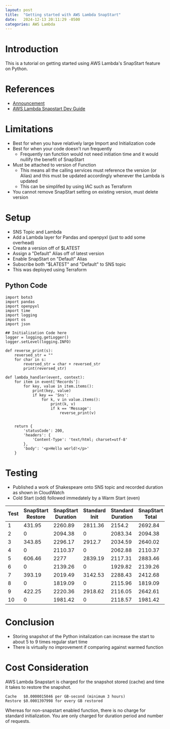 ```yaml
---
layout: post
title:  "Getting started with AWS Lambda SnapStart"
date:   2024-12-13 20:11:29 -0500
categories: AWS Lambda
---
```

# Introduction
This is a tutorial on getting started using AWS Lambda's SnapStart feature on Python. 

# References
- [Announcement](https://aws.amazon.com/blogs/aws/aws-lambda-snapstart-for-python-and-net-functions-is-now-generally-available/)
- [AWS Lambda Snapstart Dev Guide](hhttps://docs.aws.amazon.com/lambda/latest/dg/snapstart.html)

# Limitations
- Best for when you have relatively large Import and Initialization code
- Best for when your code doesn't run frequently
  - Frequently ran function would not need initiation time and it would nullify the benefit of SnapStart
- Must be attached to version of Function
  - This means all the calling services must reference the version (or Alias) and this must be updated accordingly whenever the Lambda is updated
  - This can be simplifed by using IAC such as Terraform
- You cannot remove SnapStart setting on existing version, must delete version

# Setup
- SNS Topic and Lambda
- Add a Lambda layer for Pandas and openpyxl (just to add some overhead)
- Create a version off of $LATEST
- Assign a "Default" Alias off of latest version
- Enable SnapStart on "Default" Alias
- Subscribe both "$LATEST" and "Default" to SNS topic
- This was deployed using Terraform

## Python Code
```
import boto3
import pandas
import openpyxl
import time
import logging
import os
import json

## Initialization Code here
logger = logging.getLogger()
logger.setLevel(logging.INFO)

def reverse_print(s):
    reversed_str = ""
    for char in s:
        reversed_str = char + reversed_str
        print(reversed_str)

def lambda_handler(event, context):
    for item in event['Records']:
        for key, value in item.items():
            print(key, value)
            if key == 'Sns':
                for k, v in value.items():
                    print(k, v)
                    if k == 'Message':
                        reverse_print(v)
    
    
    return {
        'statusCode': 200,
        'headers': {
            'Content-Type': 'text/html; charset=utf-8'
        },
        'body': '<p>Hello world!</p>'
    }
```

# Testing
- Published a work of Shakespeare onto SNS topic and recorded duration as shown in CloudWatch
- Cold Start (odd) followed immedately by a Warm Start (even)

| Test | SnapStart Restore | SnapStart Duration | Standard Init | Standard Duration | SnapStart Total | Standard Total |
|------|-------------------|--------------------|---------------|-------------------|-----------------|----------------|
| 1    | 431.95            | 2260.89            | 2811.36       | 2154.2            | 2692.84         | 4965.56        |
| 2    | 0                 | 2094.38            | 0             | 2083.34           | 2094.38         | 2083.34        |
| 3    | 343.85            | 2296.17            | 2912.7        | 2034.59           | 2640.02         | 4947.29        |
| 4    | 0                 | 2110.37            | 0             | 2062.88           | 2110.37         | 2062.88        |
| 5    | 606.46            | 2277               | 2839.19       | 2117.31           | 2883.46         | 4956.5         |
| 6    | 0                 | 2139.26            | 0             | 1929.82           | 2139.26         | 1929.82        |
| 7    | 393.19            | 2019.49            | 3142.53       | 2288.43           | 2412.68         | 5430.96        |
| 8    | 0                 | 1819.09            | 0             | 2115.96           | 1819.09         | 2115.96        |
| 9    | 422.25            | 2220.36            | 2918.62       | 2116.05           | 2642.61         | 5034.67        |
| 10   | 0                 | 1981.42            | 0             | 2118.57           | 1981.42         | 2118.57        |

# Conclusion
- Storing snapshot of the Python initalization can increase the start to about 5 to 9 times regular start time
- There is virtually no improvement if comparing against warmed function 

# Cost Consideration
AWS Lambda Snapstart is charged for the snapshot stored (cache) and time it takes to restore the snapshot. 
```
Cache	$0.0000015046 per GB-second (minimum 3 hours)
Restore	$0.0001397998 for every GB restored
```
Whereas for non-snapstart enabled function, there is no charge for standard initialization. You are only charged for duration period and number of requests. 